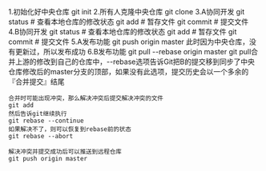 1.初始化好中央仓库
    git init
2.所有人克隆中央仓库
    git clone 
3.A协同开发
    git status # 查看本地仓库的修改状态
    git add # 暂存文件
    git commit # 提交文件
4.B协同开发
    git status # 查看本地仓库的修改状态
    git add # 暂存文件
    git commit # 提交文件
5.A发布功能
    git push origin master
    此时因为中央仓库，没有更新过，所以发布成功
6.B发布功能
    git pull --rebase origin master
    git pull合并上游的修改到自己的仓库中，--rebase选项告诉Git把B的提交移到同步了中央仓库修改后的master分支的顶部，如果没有此选项，提交历史会以一个多余的『合并提交』结尾

    合并时可能出现冲突，那么解决冲突后提交解决冲突的文件
    git add
    然后告诉git继续执行
    git rebase --continue
    如果解决不了，则可以恢复到rebase前的状态
    git rebase --abort

    解决冲突并提交成功后可以推送到远程仓库
    git push origin master
